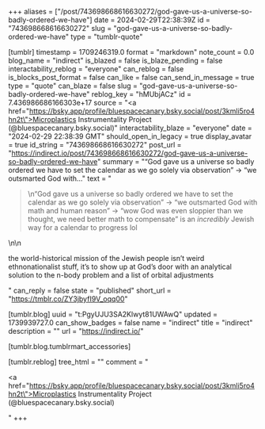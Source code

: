 +++
aliases = ["/post/743698668616630272/god-gave-us-a-universe-so-badly-ordered-we-have"]
date = 2024-02-29T22:38:39Z
id = "743698668616630272"
slug = "god-gave-us-a-universe-so-badly-ordered-we-have"
type = "tumblr-quote"

[tumblr]
timestamp = 1709246319.0
format = "markdown"
note_count = 0.0
blog_name = "indirect"
is_blazed = false
is_blaze_pending = false
interactability_reblog = "everyone"
can_reblog = false
is_blocks_post_format = false
can_like = false
can_send_in_message = true
type = "quote"
can_blaze = false
slug = "god-gave-us-a-universe-so-badly-ordered-we-have"
reblog_key = "hMUbjACz"
id = 7.436986686166303e+17
source = "<a href=\"https://bsky.app/profile/bluespacecanary.bsky.social/post/3kmli5ro4hn2t\">Microplastics Instrumentality Project (@bluespacecanary.bsky.social)</a>"
interactability_blaze = "everyone"
date = "2024-02-29 22:38:39 GMT"
should_open_in_legacy = true
display_avatar = true
id_string = "743698668616630272"
post_url = "https://indirect.io/post/743698668616630272/god-gave-us-a-universe-so-badly-ordered-we-have"
summary = "“God gave us a universe so badly ordered we have to set the calendar as we go solely via observation” -> “we outsmarted God with..."
text = "<blockquote><p>\n&ldquo;God gave us a universe so badly ordered we have to set the calendar as we go solely via observation&rdquo; -&gt; &ldquo;we outsmarted God with math and human reason&rdquo; -&gt; &ldquo;wow God was even sloppier than we thought, we need better math to compensate&rdquo; is an *incredibly* Jewish way for a calendar to progress lol</p></blockquote>\n\n<p>the world-historical mission of the Jewish people isn&rsquo;t weird ethnonationalist stuff, it&rsquo;s to show up at God&rsquo;s door with an analytical solution to the n-body problem and a list of orbital adjustments</p>"
can_reply = false
state = "published"
short_url = "https://tmblr.co/ZY3jbyfI9V_oqq00"

[tumblr.blog]
uuid = "t:PgyUJU3SA2Klwyt81UWAwQ"
updated = 1739939727.0
can_show_badges = false
name = "indirect"
title = "indirect"
description = ""
url = "https://indirect.io/"

[tumblr.blog.tumblrmart_accessories]

[tumblr.reblog]
tree_html = ""
comment = "<p><a href=\"https://bsky.app/profile/bluespacecanary.bsky.social/post/3kmli5ro4hn2t\">Microplastics Instrumentality Project (@bluespacecanary.bsky.social)</a></p>"
+++
